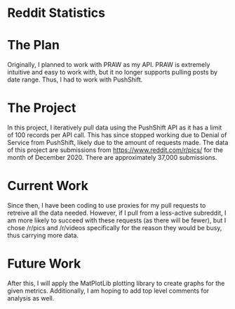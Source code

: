 # Reddit Statistics

# The Plan
Originally, I planned to work with PRAW as my API. PRAW is extremely intuitive and easy to work with, but it no longer supports pulling posts by date range.
Thus, I had to work with PushShift.

# The Project
In this project, I iteratively pull data using the PushShift API as it has a limit of 100 records per API call.
This has since stopped working due to Denial of Service from PushShift, likely due to the amount of requests made.
The data of this project are submissions from https://www.reddit.com/r/pics/ for the month of December 2020. There are approximately 37,000 submissions.

# Current Work
Since then, I have been coding to use proxies for my pull requests to retreive all the data needed. However, if I pull from a less-active subreddit, I am more likely to succeed with these requests (as there will be fewer), but I chose /r/pics and /r/videos specifically for the reason they would be busy, thus carrying more data.

# Future Work
After this, I will apply the MatPlotLib plotting library to create graphs for the given metrics.
Additionally, I am hoping to add top level comments for analysis as well.
